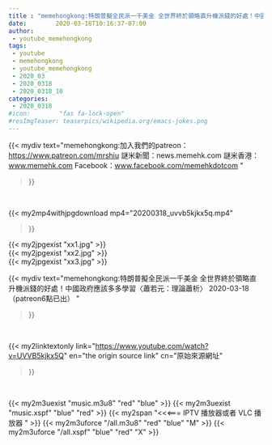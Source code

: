 ```yaml
---
title : "memehongkong:特朗普擬全民派一千美金 全世界終於領略直升機派錢的好處！中國政府應該多多學習〈蕭若元：理論蕭析〉 2020-03-18（patreon6點已出） "
date:        2020-03-18T10:16:37-07:00
author:
 - youtube_memehongkong
tags:
 - youtube
 - memehongkong
 - youtube_memehongkong
 - 2020_03
 - 2020_0318
 - 2020_0318_10
categories:
 - 2020_0318
#icon:        "fas fa-lock-open"
#resImgTeaser: teaserpics/wikipedia.org/emacs-jokes.png
---
```


{{< mydiv text="memehongkong:加入我們的patreon：https://www.patreon.com/mrshiu 謎米新聞：news.memehk.com 謎米香港： www.memehk.com Facebook：www.facebook.com/memehkdotcom "
>}}
<br>


{{< my2mp4withjpgdownload mp4="20200318_uvvb5kjkx5q.mp4"
>}}

{{< my2jpgexist "xx1.jpg" >}}<br>
{{< my2jpgexist "xx2.jpg" >}}<br>
{{< my2jpgexist "xx3.jpg" >}}<br>



{{< mydiv text="memehongkong:特朗普擬全民派一千美金 全世界終於領略直升機派錢的好處！中國政府應該多多學習〈蕭若元：理論蕭析〉 2020-03-18（patreon6點已出） "
>}}
<br>

{{< my2linktextonly link="https://www.youtube.com/watch?v=UVVB5kjkx5Q"
en="the origin source link" cn="原始來源網址"
>}}


<br>

{{< my2m3uexist "music.m3u8" "red"  "blue" >}} {{< my2m3uexist "music.xspf" "blue" "red"  >}} {{< my2span "<<<=== IPTV 播放器或者 VLC 播放器 " >}} {{< my2m3uforce "/all.m3u8" "red"  "blue" "M" >}} {{< my2m3uforce "/all.xspf" "blue" "red"  "X" >}} 
